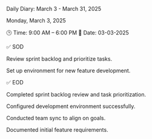 Daily Diary: March 3 - March 31, 2025

Monday, March 3, 2025

🕒 Time: 9:00 AM – 6:00 PM
📆 Date: 03-03-2025

✅ SOD





Review sprint backlog and prioritize tasks.



Set up environment for new feature development.

✅ EOD





Completed sprint backlog review and task prioritization.



Configured development environment successfully.



Conducted team sync to align on goals.



Documented initial feature requirements.
